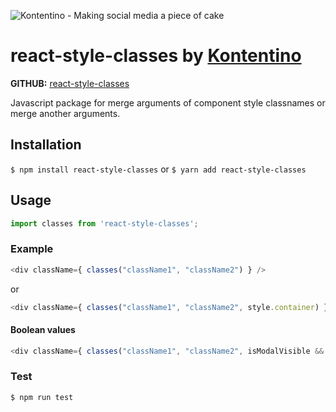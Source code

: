 ![Kontentino - Making social media a piece of cake](https://static.kontentino.com/img/logo/logo.svg)

# react-style-classes by [Kontentino](https://www.kontentino.com/)

**GITHUB:** [react-style-classes](https://github.com/kontentino/react-style-classes)

Javascript package for merge arguments of component style classnames or merge another arguments.

## Installation
`$ npm install react-style-classes`
or
`$ yarn add react-style-classes`

## Usage
```javascript
import classes from 'react-style-classes';
```

### Example
```javascript
<div className={ classes("className1", "className2") } />
```
or
```javascript
<div className={ classes("className1", "className2", style.container) } />
```

#### Boolean values
```javascript
<div className={ classes("className1", "className2", isModalVisible && style.modalWrapper) } />
```

### Test
`$ npm run test`